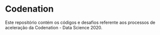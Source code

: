 # Codenation

Este repositório contém os códigos e desafios referente aos processos de aceleração da Codenation - Data Science 2020.
